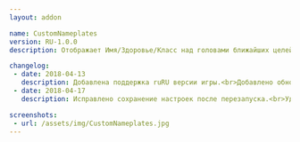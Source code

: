 ```yaml
---
layout: addon

name: CustomNameplates
version: RU-1.0.0
description: Отображает Имя/Здоровье/Класс над головами ближайших целей.

changelog:
 - date: 2018-04-13
   description: Добавлена поддержка ruRU версии игры.<br>Добавлено обновление только каждые 0.1 секунды.
 - date: 2018-04-17
   description: Исправлено сохранение настроек после перезапуска.<br>Удалены неиспользуемые части кода.<br>Оптимизация кода.

screenshots:
 - url: /assets/img/CustomNameplates.jpg
---
```

